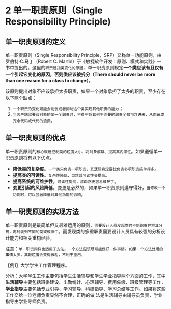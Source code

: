 # 2 单一职责原则（Single Responsibility Principle)

## 单一职责原则的定义

单一职责原则（Single Responsibility Principle，SRP）又称单一功能原则，由罗伯特·C.马丁（Robert C. Martin）于《敏捷软件开发：原则、模式和实践》一书中提出的。这里的`职责是指类变化的原因`，单一职责原则规定**一个类应该有且仅有一个引起它变化的原因，否则类应该被拆分（There should never be more than one reason for a class to change）**。

该原则提出对象不应该承担太多职责，如果一个对象承担了太多的职责，至少存在以下两个缺点：

1. `一个职责的变化可能会削弱或者抑制这个类实现其他职责的能力`；
2. `当客户端需要该对象的某一个职责时，不得不将其他不需要的职责全都包含进来，从而造成冗余代码或代码的浪费`。

## 单一职责原则的优点

单一职责原则的`核心就是控制类的粒度大小、将对象解耦、提高其内聚性`。如果遵循单一职责原则将有以下优点。

- **降低类的复杂度**。`一个类只负责一项职责，其逻辑肯定要比负责多项职责简单得多`。
- **提高类的可读性**。`复杂性降低，自然其可读性会提高`。
- **提高系统的可维护性**。`可读性提高，那自然更容易维护了`。
- **变更引起的风险降低**。变更是必然的，如果单一职责原则遵守得好，`当修改一个功能时，可以显著降低对其他功能的影响`。

## 单一职责原则的实现方法

单一职责原则是最简单但又最难运用的原则，`需要设计人员发现类的不同职责并将其分离，再封装到不同的类或模块中`。而发现类的多重职责需要设计人员具有较强的分析设计能力和相关重构经验。



注意：`单一职责同样也适用于方法。一个方法应该尽可能做好一件事情`。`如果一个方法处理的事情太多，其颗粒度会变得很粗，不利于重用。`



【例1】大学学生工作管理程序。

分析：大学学生工作主要包括学生生活辅导和学生学业指导两个方面的工作，其中**生活辅导**主要包括班委建设、出勤统计、心理辅导、费用催缴、班级管理等工作，**学业指导**主要包括专业引导、学习辅导、科研指导、学习总结等工作。如果将这些工作交给一位老师负责显然不合理，正确的做 法是生活辅导由辅导员负责，学业指导由学业导师负责。
